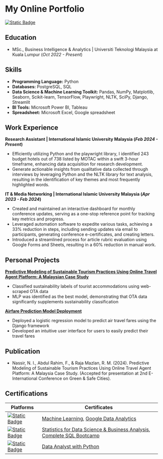 # My Online Portfolio

[![Static Badge](https://img.shields.io/badge/LinkedIn-%230A66C2?style=for-the-badge&logo=linkedin)](https://www.linkedin.com/in/nazmirul-izzad-nassir?utm_source=share&utm_campaign=share_via&utm_content=profile&utm_medium=android_app)

## Education

- MSc., Business Intelligence & Analytics | Universiti Teknologi Malaysia at Kuala  Lumpur (_Oct 2022 - Present_)


## Skills

- **Programming Language:** Python
- **Databases:** PostgreSQL, SQL
- **Data Science & Machine Learning Toolkit:** Pandas, NumPy, Matplotlib, Seaborn, Scikit-learn, TensorFlow, Playwright, NLTK, SciPy, Django, Streamlit
- **BI Tools:** Microsoft Power BI, Tableau
- **Spreadsheet:** Microsoft Excel, Google spreadsheet


## Work Experience

**Research Assistant | International Islamic University Malaysia (*Feb 2024 - Present*)**
- Efficiently utilizing Python and the playwright library, I identified 243 budget hotels out of 738 listed by MOTAC within a swift 3-hour timeframe, enhancing data acquisition for research development.
- Generate actionable insights from qualitative data collected through interviews by leveraging Python and the NLTK library for text analysis, resulting in the identification of key themes and most frequently highlighted words.


**IT & Media Networking | International Islamic University Malaysia (*Apr 2023 - Feb 2024*)**
- Created and maintained an interactive dashboard for monthly conference updates, serving as a one-stop reference point for tracking key metrics and progress.
- Leveraged automation software to expedite various tasks, achieving a 33% reduction in steps, including sending updates via email to participants, generating conference e-certificates, and creating letters.
- Introduced a streamlined process for article rubric evaluation using Google Forms and Sheets, resulting in a 60% reduction in manual work.


## Personal Projects

**[Predictive Modeling of Sustainable Tourism Practices Using Online Travel Agent Platform: A Malaysian Case Study](https://github.com/izzad2413/sustainable_ota)**
- Classified sustainability labels of tourist accommodations using web-scraped OTA data
- MLP was identified as the best model, demonstrating that OTA data significantly supplements sustainability classification

**[Airfare Prediction Model Deployment](https://github.com/izzad2413/django_project)**
- Deployed a logistic regression model to predict air travel fares using the Django framework
- Developed an intuitive user interface for users to easily predict their travel fares

## Publication

- Nassir, N. I., Abdul Rahim, F., & Raja Mazlan, R. M. (2024). Predictive Modeling of Sustainable Tourism Practices Using Online Travel Agent Platform: A Malaysia Case Study. (Accepted for presentation at 2nd E-International Conference on Green & Safe Cities).

## Certifications

| Platforms | Certificates |
| --------- | ------------ |
| [![Static Badge](https://img.shields.io/badge/coursera-%230056D2?style=for-the-badge&logo=coursera&labelColor=%230056D2)](https://www.coursera.org/?irclickid=zM9XUvzW8xyKW0N39b1rOX64UkC0xJS8ORotWE0&irgwc=1&utm_medium=partners&utm_source=impact&utm_campaign=4863840&utm_content=b2c) | [Machine Learning](https://www.coursera.org/account/accomplishments/specialization/certificate/3E48NV4Y52ST), [Google Data Analytics](https://www.coursera.org/account/accomplishments/specialization/certificate/NN7DP5XQ4E4Q) |
| [![Static Badge](https://img.shields.io/badge/udemy-%23A435F0?style=for-the-badge&logo=udemy&logoColor=white&labelColor=%23A435F0)](https://www.udemy.com/?deal_code=&utm_term=Homepage&utm_content=Textlink&utm_campaign=Rakuten-default&ranMID=39197&ranEAID=UGrHaPSUfM0&ranSiteID=UGrHaPSUfM0-.rubBVpFJdGLOZFH7Lg11A&LSNPUBID=UGrHaPSUfM0&utm_source=aff-campaign&utm_medium=udemyads) | [Statistics for Data Science & Business Analysis](https://www.udemy.com/certificate/UC-371e4601-abf3-4474-8f12-8967f12504a3/), [Complete SQL Bootcamp](https://www.udemy.com/certificate/UC-10e45baf-f655-4bf8-b0e1-44f895197c64/) |
| [![Static Badge](https://img.shields.io/badge/datacamp-%2303EF62?style=for-the-badge&logo=datacamp&logoColor=white&labelColor=%2303EF62)](https://www.datacamp.com/) | [Data Analyst with Python](https://www.datacamp.com/statement-of-accomplishment/track/3537f474cbfb11254fa2a3a5a484d11300bebe51?raw=1) |





